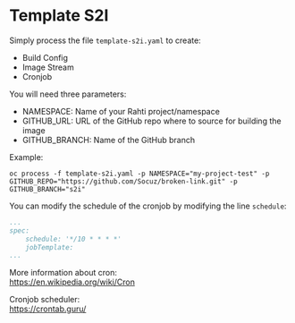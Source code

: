# Template S2I

Simply process the file `template-s2i.yaml` to create:
- Build Config
- Image Stream
- Cronjob

You will need three parameters:
- NAMESPACE: Name of your Rahti project/namespace
- GITHUB_URL: URL of the GitHub repo where to source for building the image
- GITHUB_BRANCH: Name of the GitHub branch

Example:
```shell
oc process -f template-s2i.yaml -p NAMESPACE="my-project-test" -p GITHUB_REPO="https://github.com/Socuz/broken-link.git" -p GITHUB_BRANCH="s2i"
```
You can modify the schedule of the cronjob by modifying the line `schedule`:
```yaml
...
spec:
    schedule: '*/10 * * * *'
    jobTemplate:
...
```

More information about cron:  
https://en.wikipedia.org/wiki/Cron

Cronjob scheduler:  
https://crontab.guru/